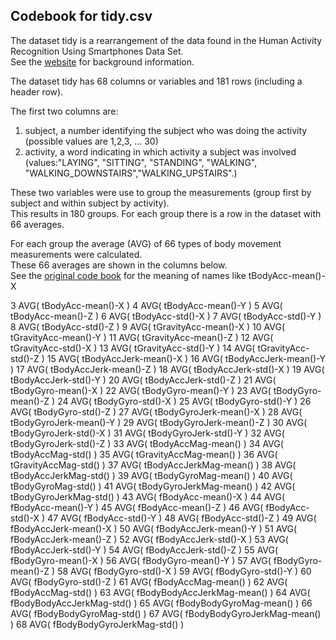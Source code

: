 
## Codebook for tidy.csv

The dataset tidy is a rearrangement of the data found in the Human Activity Recognition Using Smartphones Data Set.  
See the [website](http://archive.ics.uci.edu/ml/datasets/Human+Activity+Recognition+Using+Smartphones) for background information.

The dataset tidy has 68 columns or variables and 181 rows (including a header row).

The first two columns are:

1. subject, a number identifying the subject who was doing the activity   
   (possible values are 1,2,3, ... 30)
2. activity, a word indicating in which activity a subject was involved   
   (values:"LAYING", "SITTING", "STANDING", "WALKING", "WALKING_DOWNSTAIRS","WALKING_UPSTAIRS".)  

These two variables were use to group the measurements (group first by subject and within subject by activity).  
This results in 180 groups. For each group there is a row in the dataset with 66 averages. 

For each group the average (AVG) of 66 types of body movement measurements were calculated.  
These 66 averages are shown in the columns below.  
See the [original code book](http://archive.ics.uci.edu/ml/datasets/Human+Activity+Recognition+Using+Smartphones) for the meaning of names like tBodyAcc-mean()-X     
   
3 AVG( tBodyAcc-mean()-X )
4 AVG( tBodyAcc-mean()-Y )
5 AVG( tBodyAcc-mean()-Z )
6 AVG( tBodyAcc-std()-X )
7 AVG( tBodyAcc-std()-Y )
8 AVG( tBodyAcc-std()-Z )
9 AVG( tGravityAcc-mean()-X )
10 AVG( tGravityAcc-mean()-Y )
11 AVG( tGravityAcc-mean()-Z )
12 AVG( tGravityAcc-std()-X )
13 AVG( tGravityAcc-std()-Y )
14 AVG( tGravityAcc-std()-Z )
15 AVG( tBodyAccJerk-mean()-X )
16 AVG( tBodyAccJerk-mean()-Y )
17 AVG( tBodyAccJerk-mean()-Z )
18 AVG( tBodyAccJerk-std()-X )
19 AVG( tBodyAccJerk-std()-Y )
20 AVG( tBodyAccJerk-std()-Z )
21 AVG( tBodyGyro-mean()-X )
22 AVG( tBodyGyro-mean()-Y )
23 AVG( tBodyGyro-mean()-Z )
24 AVG( tBodyGyro-std()-X )
25 AVG( tBodyGyro-std()-Y )
26 AVG( tBodyGyro-std()-Z )
27 AVG( tBodyGyroJerk-mean()-X )
28 AVG( tBodyGyroJerk-mean()-Y )
29 AVG( tBodyGyroJerk-mean()-Z )
30 AVG( tBodyGyroJerk-std()-X )
31 AVG( tBodyGyroJerk-std()-Y )
32 AVG( tBodyGyroJerk-std()-Z )
33 AVG( tBodyAccMag-mean() )
34 AVG( tBodyAccMag-std() )
35 AVG( tGravityAccMag-mean() )
36 AVG( tGravityAccMag-std() )
37 AVG( tBodyAccJerkMag-mean() )
38 AVG( tBodyAccJerkMag-std() )
39 AVG( tBodyGyroMag-mean() )
40 AVG( tBodyGyroMag-std() )
41 AVG( tBodyGyroJerkMag-mean() )
42 AVG( tBodyGyroJerkMag-std() )
43 AVG( fBodyAcc-mean()-X )
44 AVG( fBodyAcc-mean()-Y )
45 AVG( fBodyAcc-mean()-Z )
46 AVG( fBodyAcc-std()-X )
47 AVG( fBodyAcc-std()-Y )
48 AVG( fBodyAcc-std()-Z )
49 AVG( fBodyAccJerk-mean()-X )
50 AVG( fBodyAccJerk-mean()-Y )
51 AVG( fBodyAccJerk-mean()-Z )
52 AVG( fBodyAccJerk-std()-X )
53 AVG( fBodyAccJerk-std()-Y )
54 AVG( fBodyAccJerk-std()-Z )
55 AVG( fBodyGyro-mean()-X )
56 AVG( fBodyGyro-mean()-Y )
57 AVG( fBodyGyro-mean()-Z )
58 AVG( fBodyGyro-std()-X )
59 AVG( fBodyGyro-std()-Y )
60 AVG( fBodyGyro-std()-Z )
61 AVG( fBodyAccMag-mean() )
62 AVG( fBodyAccMag-std() )
63 AVG( fBodyBodyAccJerkMag-mean() )
64 AVG( fBodyBodyAccJerkMag-std() )
65 AVG( fBodyBodyGyroMag-mean() )
66 AVG( fBodyBodyGyroMag-std() )
67 AVG( fBodyBodyGyroJerkMag-mean() )
68 AVG( fBodyBodyGyroJerkMag-std() )



